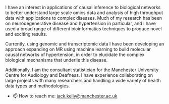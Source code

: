 
I have an interest in applications of causal inference to biological networks to better understand large scale omics data and analysis of high throughput data with applications to complex diseases. Much of my  research  has  been  on  neurodegenerative  disease  and hypertension in  particular,  and  I have used  a  broad range of different bioinformatics techniques to produce novel and exciting results. 

Currently, using genomic and transcriptomic data I have been developing an approach expanding on MR using machine learning to build molecular causal networks of hypertension, in order to elucidate the complex biological mechanisms that underlie this disease. 

Additionally, I am the consultant statistician for the Manchester University Centre for Audiology and Deafness. I have experience collaborating on large projects with many researchers and handling a wide variety of health data types and methodologies.

- 📫 How to reach me: jack.kelly@manchester.ac.uk
<!--
**jackkelly75/jackkelly75** is a ✨ _special_ ✨ repository because its `README.md` (this file) appears on your GitHub profile.

Here are some ideas to get you started:

- 🔭 I’m currently working on ...
- 🌱 I’m currently learning ...
- 👯 I’m looking to collaborate on ...
- 🤔 I’m looking for help with ...
- 💬 Ask me about ...
- 📫 How to reach me: ...
- 😄 Pronouns: ...
- ⚡ Fun fact: ...
-->
